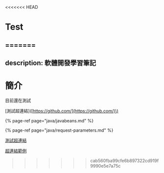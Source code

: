 <<<<<<< HEAD
# Test
=======
---
description: 軟體開發學習筆記
---

# 簡介

目前還在測試



\[測試超連結\]\([https://github.com/](https://github.com/)\)

{% page-ref page="java/javabeans.md" %}

{% page-ref page="java/request-parameters.md" %}



[測試超連結](https://github.com/)

[超連結範例](https://www.happycoder.org/2019/12/11/[%E6%96%B0%E6%89%8B%E6%9D%91%E7%B3%BB%E5%88%97]-markdown-html-%E5%9F%BA%E7%A4%8E%E8%AA%9E%E6%B3%95%E6%95%99%E5%AD%B8/)

>>>>>>> cab560fba99cfe6b897322cd919f9990e5e7a75c
